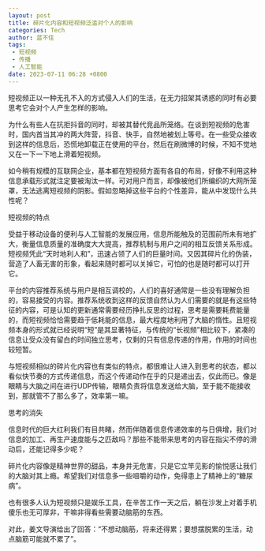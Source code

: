 ```yaml
---
layout: post
title: 碎片化内容和短视频泛滥对个人的影响
categories: Tech
author: 蓝不住
tags: 
 - 短视频
 - 传播
 - 人工智能
date: 2023-07-11 06:28 +0800
---
```


短视频正以一种无孔不入的方式侵入人们的生活，在无力招架其诱惑的同时有必要思考它会对个人产生怎样的影响。

为什么有些人在抗拒抖音的同时，却被其替代竞品所笼络。在谈到短视频的危害时，国内首当其冲的两大阵营，抖音、快手，自然地被划上等号。在一些受众接收到这样的信息后，恐慌地卸载正在使用的平台，然后在刷微博的时候，不知不觉地又在一下一下地上滑着短视频。

如今稍有规模的互联网企业，基本都在短视频方面有各自的布局，好像不利用这种信息承载形式就注定要被淘汰一样。可对用户而言，却像被他们所编织的大网所笼罩，无法逃离短视频的阴影。假如忽略掉这些平台的个性差异，能从中发现什么共性呢？

短视频的特点

受益于移动设备的便利与人工智能的发展应用，信息所能触及的范围前所未有地扩大，衡量信息质量的准确度大大提高，推荐机制与用户之间的相互反馈关系形成。短视频凭此“天时地利人和”，迅速占领了人们的巨量时间。又因其碎片化的伪装，营造了人畜无害的形象，看起来随时都可以关掉它，可怕的也是随时都可以打开它。

平台的内容推荐系统与用户是相互调校的，人们的喜好通常是一些没有理解负担的，容易接受的内容。推荐系统收到这样的反馈自然认为人们需要的就是有这些特征的内容，可是认知的更新通常需要经历挣扎反思的过程，思考是需要耗费能量的，而短视频恰恰需要趋于低耗能的信息，最大程度地利用了大脑的惰性。且短视频本身的形式就已经说明“短”是其显著特征，与传统的“长视频”相比较下，紧凑的信息让受众没有留白的时间独立思考，仅剩的只有信息传递的作用，作用的时间也较短暂。

与短视频相似的碎片化内容也有类似的特点，都很难让人进入到思考的状态，都以看似快节奏的方式传递信息，而这个传递动作在乎的只是递出去，仅此而已。像是眼睛与大脑之间在进行UDP传输，眼睛负责将信息发送给大脑，至于能不能接收到，那就管不了那么多了，效率第一嘛。

思考的消失

信息时代的巨大红利我们有目共睹，然而伴随着信息传递效率的与日俱增，我们对信息的加工、再生产速度能与之匹敌吗？那些不能带来思考的内容在指尖不停的滑动后，还能记得多少呢？

碎片化内容像是精神世界的甜品，本身并无危害，只是它立竿见影的愉悦感让我们的大脑对其上瘾。希望我们对信息多一些咀嚼的动作，免得患上了精神上的“糖尿病”。

也有很多人认为短视频只是娱乐工具，在辛苦工作一天之后，躺在沙发上对着手机傻乐也无可厚非，干嘛非得看些需要动脑筋的东西。

对此，姜文导演给出了回答：“不想动脑筋，将来还得累；要想摆脱累的生活，动点脑筋可能就不累了”。